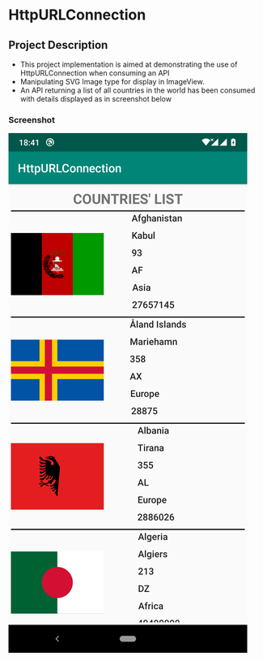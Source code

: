 # HttpURLConnection

## Project Description
- This project implementation is aimed at demonstrating the use of HttpURLConnection when consuming an API
- Manipulating SVG Image type for display in ImageView.
- An API returning a list of all countries in the world has been consumed with details displayed as in screenshot below
### Screenshot
![List of countries](/images/Flag.png)
